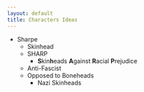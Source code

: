 ```yaml
---
layout: default
title: Characters Ideas
---
```

- Sharpe
  - Skinhead
  - SHARP
    - **S**kin**h**eads **A**gainst **R**acial **P**rejudice
  - Anti-Fascist
  - Opposed to Boneheads
    - Nazi Skinheads